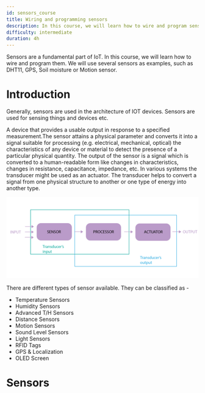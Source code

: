 ```yaml
---
id: sensors_course
title: Wiring and programming sensors
description: In this course, we will learn how to wire and program sensors.
difficulty: intermediate
duration: 4h
---
```


Sensors are a fundamental part of IoT. In this course, we will learn how to wire and program them. We will use several sensors as examples, such as DHT11, GPS, Soil moisture or Motion sensor.

Introduction
========
Generally, sensors are used in the architecture of IOT devices. Sensors are used for sensing things and devices etc.

A device that provides a usable output in response to a specified measurement.The sensor attains a physical parameter and converts it into a signal suitable for processing (e.g. electrical, mechanical, optical) the characteristics of any device or material to detect the presence of a particular physical quantity. The output of the sensor is a signal which is converted to a human-readable form like changes in characteristics, changes in resistance, capacitance, impedance, etc. In various systems the transducer might be used as an actuator. The transducer helps to convert a signal from one physical structure to another or one type of energy into another type.

![Alt text](img/sensors-working-principle-01.png)

There are different types of sensor available. They can be classified as -
- Temperature Sensors
- Humidity Sensors
- Advanced T/H Sensors
- Distance Sensors
- Motion Sensors
- Sound Level Sensors
- Light Sensors
- RFID Tags
- GPS & Localization
- OLED Screen
  


Sensors
=======









